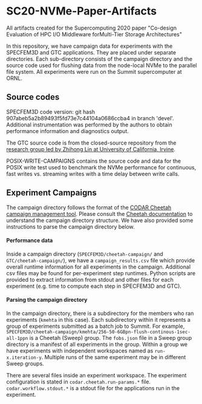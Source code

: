 # SC20-NVMe-Paper-Artifacts
All artifacts created for the Supercomputing 2020 paper "Co-design Evaluation of HPC I/O Middleware forMulti-Tier Storage Architectures"

In this repository, we have campaign data for experiments with the SPECFEM3D and GTC applications. They are placed under separate directories. Each sub-directory consists of the campaign directory and the source code used for flushing data from the node-local NVMe to the parallel file system. All experiments were run on the Summit supercomputer at ORNL.

## Source codes
SPECFEM3D code version: git hash 907abeb5a2b89493f5fd73e7c44104a0686ccba4 in branch 'devel'. Additional instrumentation was performed by the authors to obtain performance information and diagnostics output.

The GTC source code is from the closed-source repository from the [research group led by Zhihong Lin at University of California, Irvine](http://phoenix.ps.uci.edu/zlin).

POSIX-WRITE-CAMPAIGNS contains the source code and data for the POSIX write test used to benchmark the NVMe performance for continuous, fast writes vs. streaming writes with a time delay between write calls.

## Experiment Campaigns
The campaign directory follows the format of the [CODAR Cheetah campaign management tool](https://github.com/CODARcode/cheetah/tree/1a33c90b2cda737d844dd8051545874a88da90bf). Please consult the [Cheetah documentation](https://codarcode.github.io/cheetah) to understand the campaign directory structure. We have also provided some instructions to parse the campaign directory below.

#### Performance data
Inside a campaign directory (`SPECFEM3D/cheetah-campaign/` and `GTC/cheetah-campaign/`), we have a `campaign_results.csv` file which provide overall runtime information for all experiments in the campaign. Additional csv files may be found for per-experiment step runtimes.
Python scripts are provided to extract information from stdout and other files for each experiment (e.g. time to compute each step in SPECFEM3D and GTC).

#### Parsing the campaign directory
In the campaign directory, there is a subdirectory for the members who ran experiments (`kmehta` in this case). Each subdirectory within it represents a group of experiments submitted as a batch job to Summit. For example, `SPECFEM3D/cheetah-campaign/kmehta/256-50-6GBpn-flush-continous-1sec-all-1ppn` is a Cheetah (Sweep) group. The `fobs.json` file in a Sweep group directory is a manifest of all experiments in the group. Within a group we have experiments with independent workspaces named as `run-x.iteration-y`. Multiple runs of the same experiment may be in different Sweep groups.

There are several files inside an experiment workspace. The experiment configuration is stated in `codar.cheetah.run-params.*` file.
`codar.workflow.stdout.*` is a stdout file for the applications run in the experiment.


